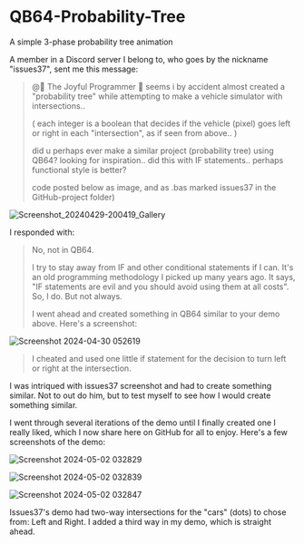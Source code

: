 # QB64-Probability-Tree
 A simple 3-phase probability tree animation

A member in a Discord server I belong to, who goes by the nickname "issues37", sent me this message:

> @🌟 The Joyful Programmer 🌟 seems i by accident almost created a "probability tree" while attempting to make a vehicle simulator with intersections.. 
> 
> ( each integer is a boolean that decides if the vehicle (pixel) goes left or right in each "intersection", as if seen from above.. )
> 
> did u perhaps ever make a similar project (probability tree) using QB64? looking for inspiration..  did this with IF statements.. perhaps functional style is better?
>
> code posted below as image, and as .bas marked issues37 in the GitHub-project folder)

![Screenshot_20240429-200419_Gallery](https://github.com/TheJoyfulProgrammer/QB64-Probability-Tree/assets/11287410/a6482f47-6169-44d7-8fcc-09e085e29fe5)


I responded with:

> No, not in QB64.
> 
> I try to stay away from IF and other conditional statements if I can. It's an old programming methodology I picked up many years ago. It says, "IF statements are evil and you should avoid using them at all costs". So, I do. But not always.
> 
> I went ahead and created something in QB64 similar to your demo above. Here's a screenshot:

![Screenshot 2024-04-30 052619](https://github.com/TheJoyfulProgrammer/QB64-Probability-Tree/assets/11287410/85c2296b-1e18-4f4b-9f77-8715f2441f48)

> I cheated and used one little if statement for the decision to turn left or right at the intersection.


I was intriqued with issues37 screenshot and had to create something similar. Not to out do him, but to test myself to see how I would create something similar.

I went through several iterations of the demo until I finally created one I really liked, which I now share here on GitHub for all to enjoy. Here's a few screenshots of the demo:

![Screenshot 2024-05-02 032829](https://github.com/TheJoyfulProgrammer/QB64-Probability-Tree/assets/11287410/ac341146-6e7c-4398-9f01-6279266fb9e8)

![Screenshot 2024-05-02 032839](https://github.com/TheJoyfulProgrammer/QB64-Probability-Tree/assets/11287410/a7477ee5-d124-4744-99f6-f42bac6dafed)

![Screenshot 2024-05-02 032847](https://github.com/TheJoyfulProgrammer/QB64-Probability-Tree/assets/11287410/ac53867e-f21a-4242-bc0b-58a938985ef1)


Issues37's demo had two-way intersections for the "cars" (dots) to chose from: Left and Right. I added a third way in my demo, which is straight ahead.
